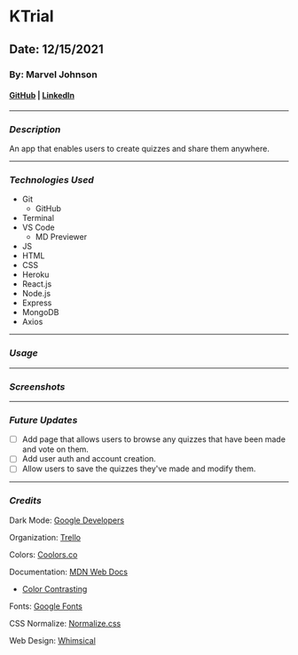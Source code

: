 # KTrial

## Date: 12/15/2021

### By: Marvel Johnson

#### [GitHub](https://github.com/Menthus123/) | [LinkedIn](https://www.linkedin.com/in/marvel-johnson-81b469119/)

---

### **_Description_**

An app that enables users to create quizzes and share them anywhere.

---

### **_Technologies Used_**

- Git
  - GitHub
- Terminal
- VS Code
  - MD Previewer
- JS
- HTML
- CSS
- Heroku
- React.js
- Node.js
- Express
- MongoDB
- Axios

---

### **_Usage_**

---

### **_Screenshots_**

---

### **_Future Updates_**

- [ ] Add page that allows users to browse any quizzes that have been made and vote on them.
- [ ] Add user auth and account creation.
- [ ] Allow users to save the quizzes they've made and modify them.

---

### **_Credits_**

Dark Mode: [Google Developers](https://web.dev/building-a-color-scheme/)

Organization: [Trello](https://trello.com/b/fNyosNRS/snake-game-project)

Colors: [Coolors.co](https://coolors.co/)

Documentation: [MDN Web Docs](https://developer.mozilla.org/en-US/)

- [Color Contrasting](https://webaim.org/resources/contrastchecker/)

Fonts: [Google Fonts](https://fonts.google.com/)

CSS Normalize: [Normalize.css](https://necolas.github.io/normalize.css/)

Web Design: [Whimsical](whimsical.com)

